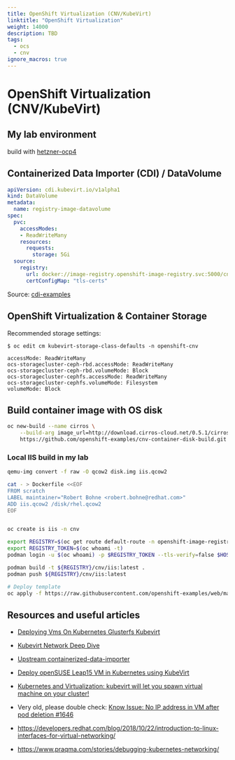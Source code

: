 ```yaml
---
title: OpenShift Virtualization (CNV/KubeVirt)
linktitle: "OpenShift Virtualization"
weight: 14000
description: TBD
tags:
  - ocs
  - cnv
ignore_macros: true
---
```

# OpenShift Virtualization (CNV/KubeVirt)

## My lab environment

build with [hetzner-ocp4](https://github.com/RedHat-EMEA-SSA-Team/hetzner-ocp4/blob/master/docs/cnv.md)


## Containerized Data Importer (CDI) / DataVolume

```yaml
apiVersion: cdi.kubevirt.io/v1alpha1
kind: DataVolume
metadata:
  name: registry-image-datavolume
spec:
  pvc:
    accessModes:
    - ReadWriteMany
    resources:
      requests:
        storage: 5Gi
  source:
    registry:
      url: docker://image-registry.openshift-image-registry.svc:5000/cnv-demo/build-vm-image-container:latest
      certConfigMap: "tls-certs"
```

Source: [cdi-examples](https://github.com/kubevirt/containerized-data-importer/tree/master/manifests/example)

## OpenShift Virtualization & Container Storage

Recommended storage settings:
```
$ oc edit cm kubevirt-storage-class-defaults -n openshift-cnv

accessMode: ReadWriteMany
ocs-storagecluster-ceph-rbd.accessMode: ReadWriteMany
ocs-storagecluster-ceph-rbd.volumeMode: Block
ocs-storagecluster-cephfs.accessMode: ReadWriteMany
ocs-storagecluster-cephfs.volumeMode: Filesystem
volumeMode: Block

```

<!-- Internal Source: https://docs.google.com/document/d/1nIPev5h_pMCVz-G0K6xmtTmw7mv2L_J-cRKt9tVXtC4/edit#heading=h.szdpr1v81fo2 -->

## Build container image with OS disk

```bash
oc new-build --name cirros \
    --build-arg image_url=http://download.cirros-cloud.net/0.5.1/cirros-0.5.1-x86_64-disk.img \
    https://github.com/openshift-examples/cnv-container-disk-build.git
```


### Local IIS build in my lab

```bash
qemu-img convert -f raw -O qcow2 disk.img iis.qcow2

cat - > Dockerfile <<EOF
FROM scratch
LABEL maintainer="Robert Bohne <robert.bohne@redhat.com>"
ADD iis.qcow2 /disk/rhel.qcow2
EOF


oc create is iis -n cnv

export REGISTRY=$(oc get route default-route -n openshift-image-registry --template='{{ .spec.host }}')
export REGISTRY_TOKEN=$(oc whoami -t)
podman login -u $(oc whoami) -p $REGISTRY_TOKEN --tls-verify=false $HOST

podman build -t ${REGISTRY}/cnv/iis:latest .
podman push ${REGISTRY}/cnv/iis:latest

# Deploy template
oc apply -f https://raw.githubusercontent.com/openshift-examples/web/master/content/kubevirt/iis-template.yaml
```



## Resources and useful articles

 - [Deploying Vms On Kubernetes Glusterfs Kubevirt](https://kubevirt.io/2018/Deploying-VMs-on-Kubernetes-GlusterFS-KubeVirt.html)
 - [Kubevirt Network Deep Dive](https://kubevirt.io/2018/KubeVirt-Network-Deep-Dive.html)
 - [Upstream containerized-data-importer](https://github.com/kubevirt/containerized-data-importer)

 - [Deploy openSUSE Leap15 VM in Kubernetes using KubeVirt](http://panosgeorgiadis.com/blog/2018/03/15/deploy-opensuse-leap15-vm-in-kubernetes-using-kubevirt/)
 - [Kubernetes and Virtualization: kubevirt will let you spawn virtual machine on your cluster!](https://medium.com/@alezzandro/kubernetes-and-virtualization-kubevirt-will-let-you-spawn-virtual-machine-on-your-cluster-e809914cc783)

 - Very old, please double check: [Know Issue: No IP address in VM after pod deletion #1646](https://github.com/kubevirt/kubevirt/issues/1646)
 - https://developers.redhat.com/blog/2018/10/22/introduction-to-linux-interfaces-for-virtual-networking/
 - https://www.praqma.com/stories/debugging-kubernetes-networking/





